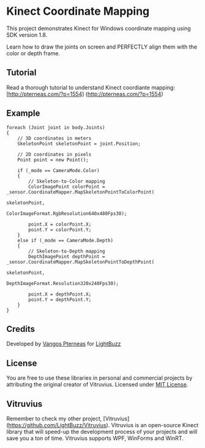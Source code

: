 Kinect Coordinate Mapping
=========================

This project demonstrates Kinect for Windows coordinate mapping using SDK version 1.8.

Learn how to draw the joints on screen and PERFECTLY align them with the color or depth frame.

Tutorial
---
Read a thorough tutorial to understand Kinect coordiante mapping: [http://pterneas.com/?p=1554] (http://pterneas.com/?p=1554)

Example
---

    foreach (Joint joint in body.Joints)
    {
        // 3D coordinates in meters
        SkeletonPoint skeletonPoint = joint.Position;

        // 2D coordinates in pixels
        Point point = new Point();

        if (_mode == CameraMode.Color)
        {
            // Skeleton-to-Color mapping
            ColorImagePoint colorPoint = _sensor.CoordinateMapper.MapSkeletonPointToColorPoint(
                                                                  skeletonPoint,
                                                                  ColorImageFormat.RgbResolution640x480Fps30);

            point.X = colorPoint.X;
            point.Y = colorPoint.Y;
        }
        else if (_mode == CameraMode.Depth)
        {
            // Skeleton-to-Depth mapping
            DepthImagePoint depthPoint = _sensor.CoordinateMapper.MapSkeletonPointToDepthPoint(
                                                                  skeletonPoint,
                                                                  DepthImageFormat.Resolution320x240Fps30);

            point.X = depthPoint.X;
            point.Y = depthPoint.Y;
        }
    }

Credits
---
Developed by [Vangos Pterneas](http://pterneas.com) for [LightBuzz](http://lightbuzz.com)

License
---
You are free to use these libraries in personal and commercial projects by attributing the original creator of Vitruvius. Licensed under [MIT License](https://github.com/Vangos/kinect-coordinate-mapping/blob/master/LICENSE).

Vitruvius
---
Remember to check my other project, [Vitruvius] (https://github.com/LightBuzz/Vitruvius). Vitruvius is an open-source Kinect library that will speed-up the development process of your projects and will save you a ton of time. Vitruvius supports WPF, WinForms and WinRT.
